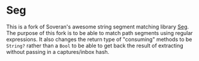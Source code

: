 Seg
===

This is a fork of Soveran's awesome string segment matching library
[Seg][1]. The purpose of this fork is to be able to
match path segments using regular expressions. It also changes the return type
of "consuming" methods to be `String?` rather than a `Bool` to be able to get
back the result of extracting without passing in a captures/inbox hash.

[1]: https://github.com/soveran/seg